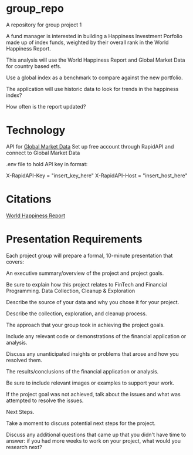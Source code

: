 # group_repo
A repository for group project 1
 
A fund manager is interested in building a Happiness Investment Porfolio made up of index funds, weighted by their overall rank in the World Happiness Report. 

This analysis will use the World Happiness Report and Global Market Data for country based etfs.

Use a global index as a benchmark to compare against the new portfolio. 

The application will use historic data to look for trends in the happiness index?

How often is the report updated?

# Technology 

API for [Global Market Data](https://rapidapi.com/attulab-attulab-default/api/global-market-data/)
Set up free account through RapidAPI and connect to Global Market Data

.env file to hold API key in format:

X-RapidAPI-Key = "insert_key_here"
X-RapidAPI-Host = "insert_host_here"

# Citations

[World Happiness Report](https://www.kaggle.com/datasets/unsdsn/world-happiness)

# Presentation Requirements

Each project group will prepare a formal, 10-minute presentation that covers:

An executive summary/overview of the project and project goals.

Be sure to explain how this project relates to FinTech and Financial Programming.
Data Collection, Cleanup & Exploration

Describe the source of your data and why you chose it for your project.

Describe the collection, exploration, and cleanup process.

The approach that your group took in achieving the project goals.

Include any relevant code or demonstrations of the financial application or analysis.

Discuss any unanticipated insights or problems that arose and how you resolved them.

The results/conclusions of the financial application or analysis.

Be sure to include relevant images or examples to support your work.

If the project goal was not achieved, talk about the issues and what was attempted to resolve the issues.

Next Steps.

Take a moment to discuss potential next steps for the project.

Discuss any additional questions that came up that you didn't have time to answer: if you had more weeks to work on your project, what would you research next?